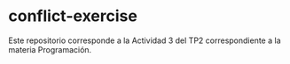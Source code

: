 # conflict-exercise
Este repositorio corresponde a la Actividad 3 del TP2 correspondiente a la materia Programación.
